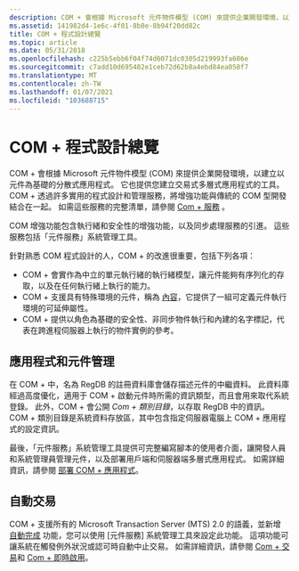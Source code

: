 ```yaml
---
description: COM + 會根據 Microsoft 元件物件模型 (COM) 來提供企業開發環境，以建立以元件為基礎的分散式應用程式。
ms.assetid: 141982d4-1e6c-4f01-8b0e-8b94f20dd82c
title: COM + 程式設計總覽
ms.topic: article
ms.date: 05/31/2018
ms.openlocfilehash: c225b5ebb6f04f74d6071dc0305d219993fa606e
ms.sourcegitcommit: c7add10d695482e1ceb72d62b8a4ebd84ea050f7
ms.translationtype: MT
ms.contentlocale: zh-TW
ms.lasthandoff: 01/07/2021
ms.locfileid: "103688715"
---
```

# <a name="com-programming-overview"></a>COM + 程式設計總覽

COM + 會根據 Microsoft 元件物件模型 (COM) 來提供企業開發環境，以建立以元件為基礎的分散式應用程式。 它也提供您建立交易式多層式應用程式的工具。 COM + 透過許多實用的程式設計和管理服務，將增強功能與傳統的 COM 型開發結合在一起。 如需這些服務的完整清單，請參閱 [Com + 服務](com--services.md) 。

COM 增強功能包含執行緒和安全性的增強功能，以及同步處理服務的引進。 這些服務包括「元件服務」系統管理工具。

針對熟悉 COM 程式設計的人，COM + 的改進很重要，包括下列各項：

-   COM + 會實作為中立的單元執行緒的執行緒模型，讓元件能夠有序列化的存取，以及在任何執行緒上執行的能力。
-   COM + 支援具有特殊環境的元件，稱為 [內容](com--contexts.md)，它提供了一組可定義元件執行環境的可延伸屬性。
-   COM + 提供以角色為基礎的安全性、非同步物件執行和內建的名字標記，代表在跨進程伺服器上執行的物件實例的參考。

## <a name="application-and-component-administration"></a>應用程式和元件管理

在 COM + 中，名為 RegDB 的註冊資料庫會儲存描述元件的中繼資料。 此資料庫經過高度優化，適用于 COM + 啟動元件時所需的資訊類型，而且會用來取代系統登錄。 此外，COM + 會公開 *Com + 類別目錄*，以存取 RegDB 中的資訊。 COM + 類別目錄是系統資料存放區，其中包含指定伺服器電腦上 COM + 應用程式的設定資訊。

最後，「元件服務」系統管理工具提供可完整編寫腳本的使用者介面，讓開發人員和系統管理員管理元件，以及部署用戶端和伺服器端多層式應用程式。 如需詳細資訊，請參閱 [部署 COM + 應用程式](deploying-com--applications.md)。

## <a name="automatic-transactions"></a>自動交易

COM + 支援所有的 Microsoft Transaction Server (MTS) 2.0 的語義，並新增 [自動完成](enabling-auto-done-for-a-method.md) 功能，您可以使用 [元件服務] 系統管理工具來設定此功能。 這項功能可讓系統在觸發例外狀況或認可時自動中止交易。 如需詳細資訊，請參閱 [Com + 交易](com--transactions.md)和 [Com + 即時啟用](com--just-in-time-activation.md)。

 

 




